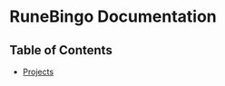 # RuneBingo Documentation

<!-- Todo: find an interesting introduction -->

## Table of Contents

- [Projects](./projects/README.md)
